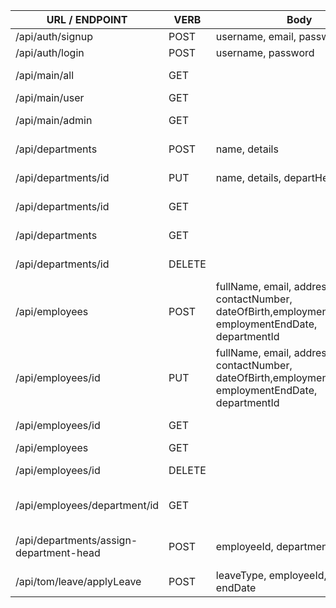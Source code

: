 

| URL / ENDPOINT                          | VERB   | Body                                                                                                               | DESCRIPTION                 |
|-----------------------------------------|--------|--------------------------------------------------------------------------------------------------------------------|-----------------------------|
| /api/auth/signup                        | POST   | username, email, password                                                                                          | Registration                |
| /api/auth/login                         | POST   | username, password                                                                                                 | Login                       |
| /api/main/all                           | GET    |                                                                                                                    | Public Content              |
| /api/main/user                          | GET    |                                                                                                                    | User Content                |
| /api/main/admin                         | GET    |                                                                                                                    | Admin Content               |
| /api/departments                        | POST   | name, details                                                                                                      | Create Department           |
| /api/departments/id                     | PUT    | name, details, departHeadId                                                                                        | Update Department           |
| /api/departments/id                     | GET    |                                                                                                                    | Show a Department           |
| /api/departments                        | GET    |                                                                                                                    | All Departments             |
| /api/departments/id                     | DELETE |                                                                                                                    | Delete a Department         |
| /api/employees                          | POST   | fullName, email, address, contactNumber, <br>dateOfBirth,employmentStartDate", <br>employmentEndDate, departmentId | Create am Employee Profile  |
| /api/employees/id                       | PUT    | fullName, email, address, contactNumber, <br>dateOfBirth,employmentStartDate", <br>employmentEndDate, departmentId | Update an Employee          |
| /api/employees/id                       | GET    |                                                                                                                    | Show an Employee            |
| /api/employees                          | GET    |                                                                                                                    | All Employees               |
| /api/employees/id                       | DELETE |                                                                                                                    | Delete an Employee          |
| /api/employees/department/id            | GET    |                                                                                                                    | Get Employees by Department |
| /api/departments/assign-department-head | POST   | employeeId, departmentId                                                                                           | Assign Department Head      |
| /api/tom/leave/applyLeave               | POST   | leaveType, employeeId, startDate, endDate                                                                          | Save Leave Request          |
